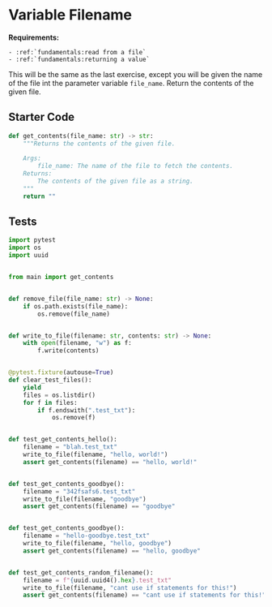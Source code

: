 # Variable Filename



**Requirements:**
```eval_rst
- :ref:`fundamentals:read from a file`
- :ref:`fundamentals:returning a value`

```


This will be the same as the last exercise, except you will be given the name of the file int the parameter variable `file_name`. Return the contents of the given file.

## Starter Code
```python
def get_contents(file_name: str) -> str:
    """Returns the contents of the given file.
    
    Args:
        file_name: The name of the file to fetch the contents.
    Returns:
        The contents of the given file as a string.
    """
    return ""
```

## Tests
```python
import pytest
import os
import uuid


from main import get_contents


def remove_file(file_name: str) -> None:
    if os.path.exists(file_name):
        os.remove(file_name)


def write_to_file(filename: str, contents: str) -> None:
    with open(filename, "w") as f:
        f.write(contents)


@pytest.fixture(autouse=True)
def clear_test_files():
    yield
    files = os.listdir()
    for f in files:
        if f.endswith(".test_txt"):
            os.remove(f)


def test_get_contents_hello():
    filename = "blah.test_txt"
    write_to_file(filename, "hello, world!")
    assert get_contents(filename) == "hello, world!"


def test_get_contents_goodbye():
    filename = "342fsafs6.test_txt"
    write_to_file(filename, "goodbye")
    assert get_contents(filename) == "goodbye"


def test_get_contents_goodbye():
    filename = "hello-goodbye.test_txt"
    write_to_file(filename, "hello, goodbye")
    assert get_contents(filename) == "hello, goodbye"


def test_get_contents_random_filename():
    filename = f"{uuid.uuid4().hex}.test_txt"
    write_to_file(filename, "cant use if statements for this!")
    assert get_contents(filename) == "cant use if statements for this!"
```
